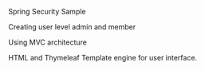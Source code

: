 Spring Security Sample 

Creating user level admin and member

Using MVC architecture

HTML and Thymeleaf Template engine for user interface.
